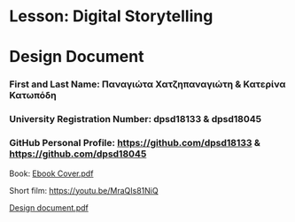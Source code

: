 # Lesson: Digital Storytelling
# Design Document

### First and Last Name: Παναγιώτα Χατζηπαναγιώτη & Κατερίνα Κατωπόδη
### University Registration Number: dpsd18133 & dpsd18045
### GitHub Personal Profile: https://github.com/dpsd18133 & https://github.com/dpsd18045

Book: [Ebook Cover.pdf](https://github.com/dpsd18133/Digital-Storytelling-Group-Assignment/files/11633919/Ebook.Cover.pdf)

Short film: https://youtu.be/MraQIs81NiQ

[Design document.pdf](https://github.com/dpsd18133/Digital-Storytelling-Group-Assignment/files/11636072/Design.document.pdf)
